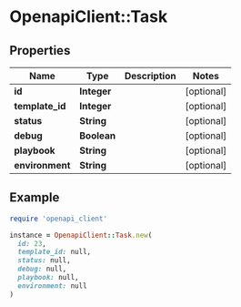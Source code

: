 # OpenapiClient::Task

## Properties

| Name | Type | Description | Notes |
| ---- | ---- | ----------- | ----- |
| **id** | **Integer** |  | [optional] |
| **template_id** | **Integer** |  | [optional] |
| **status** | **String** |  | [optional] |
| **debug** | **Boolean** |  | [optional] |
| **playbook** | **String** |  | [optional] |
| **environment** | **String** |  | [optional] |

## Example

```ruby
require 'openapi_client'

instance = OpenapiClient::Task.new(
  id: 23,
  template_id: null,
  status: null,
  debug: null,
  playbook: null,
  environment: null
)
```

